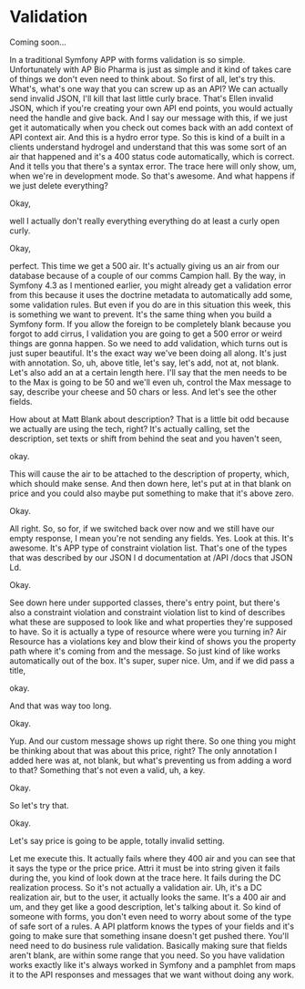# Validation

Coming soon...

In a traditional Symfony APP with forms validation is so simple. Unfortunately with
AP Bio Pharma is just as simple and it kind of takes care of things we don't even
need to think about. So first of all, let's try this. What's, what's one way that you
can screw up as an API? We can actually send invalid JSON, I'll kill that last little
curly brace. That's Ellen invalid JSON, which if you're creating your own API end
points, you would actually need the handle and give back. And I say our message with
this, if we just get it automatically when you check out comes back with an add
context of API context air. And this is a hydro error type. So this is kind of a
built in a clients understand hydrogel and understand that this was some sort of an
air that happened and it's a 400 status code automatically, which is correct. And it
tells you that there's a syntax error. The trace here will only show, um, when we're
in development mode. So that's awesome. And what happens if we just delete
everything?

Okay,

well I actually don't really everything everything do at least a curly open curly.

Okay,

perfect. This time we get a 500 air. It's actually giving us an air from our database
because of a couple of our comms Campion hall. By the way, in Symfony 4.3 as I
mentioned earlier, you might already get a validation error from this because it uses
the doctrine metadata to automatically add some, some validation rules. But even if
you do are in this situation this week, this is something we want to prevent. It's
the same thing when you build a Symfony form. If you allow the foreign to be
completely blank because you forgot to add cirrus, I validation you are going to get
a 500 error or weird things are gonna happen. So we need to add validation, which
turns out is just super beautiful. It's the exact way we've been doing all along.
It's just with annotation. So, uh, above title, let's say, let's add, not at, not
blank. Let's also add an at a certain length here. I'll say that the men needs to be
to the Max is going to be 50 and we'll even uh, control the Max message to say,
describe your cheese and 50 chars or less. And let's see the other fields.

How about at Matt Blank about description? That is a little bit odd because we
actually are using the tech, right? It's actually calling, set the description, set
texts or shift from behind the seat and you haven't seen,

okay.

This will cause the air to be attached to the description of property, which, which
should make sense. And then down here, let's put at in that blank on price and you
could also maybe put something to make that it's above zero.

Okay.

All right. So, so for, if we switched back over now and we still have our empty
response, I mean you're not sending any fields. Yes. Look at this. It's awesome. It's
APP type of constraint violation list. That's one of the types that was described by
our JSON l d documentation at /API /docs that JSON Ld.

Okay.

See down here under supported classes, there's entry point, but there's also a
constraint violation and constraint violation list to kind of describes what these
are supposed to look like and what properties they're supposed to have. So it is
actually a type of resource where were you turning in? Air Resource has a violations
key and blow their kind of shows you the property path where it's coming from and the
message. So just kind of like works automatically out of the box. It's super, super
nice. Um, and if we did pass a title,

okay.

And that was way too long.

Okay.

Yup. And our custom message shows up right there. So one thing you might be thinking
about that was about this price, right? The only annotation I added here was at, not
blank, but what's preventing us from adding a word to that? Something that's not even
a valid, uh, a key.

Okay.

So let's try that.

Okay.

Let's say price is going to be apple, totally invalid setting.

Let me execute this. It actually fails where they 400 air and you can see that it
says the type or the price price. Attri it must be into string given it fails during
the, you kind of look down at the trace here. It fails during the DC realization
process. So it's not actually a validation air. Uh, it's a DC realization air, but to
the user, it actually looks the same. It's a 400 air and um, and they get like a good
description, let's talking about it. So kind of someone with forms, you don't even
need to worry about some of the type of safe sort of a rules. A API platform knows
the types of your fields and it's going to make sure that something insane doesn't
get pushed there. You'll need need to do business rule validation. Basically making
sure that fields aren't blank, are within some range that you need. So you have
validation works exactly like it's always worked in Symfony and a pamphlet from maps
it to the API responses and messages that we want without doing any work.